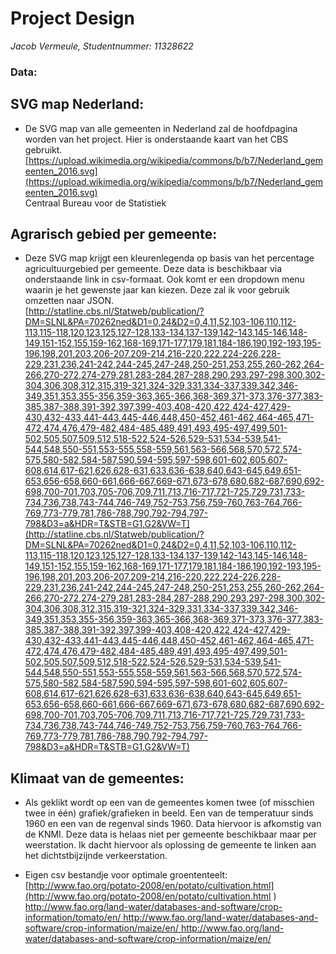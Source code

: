# Project Design
*Jacob Vermeule, Studentnummer: 11328622*

### Data:
## SVG map Nederland:
- De SVG map van alle gemeenten in Nederland zal de hoofdpagina worden van het project. Hier is onderstaande kaart van het CBS gebruikt.<br/>
[https://upload.wikimedia.org/wikipedia/commons/b/b7/Nederland_gemeenten_2016.svg](https://upload.wikimedia.org/wikipedia/commons/b/b7/Nederland_gemeenten_2016.svg)<br/>
Centraal Bureau voor de Statistiek

## Agrarisch gebied per gemeente:
- Deze SVG map krijgt een kleurenlegenda op basis van het percentage agricultuurgebied per gemeente. Deze data is beschikbaar via onderstaande link in csv-formaat. Ook komt er een dropdown menu waarin je het gewenste jaar kan kiezen. Deze zal ik voor gebruik omzetten naar JSON.<br/>
[http://statline.cbs.nl/Statweb/publication/?DM=SLNL&PA=70262ned&D1=0,24&D2=0,4,11,52,103-106,110,112-113,115-118,120,123,125,127-128,133-134,137-139,142-143,145-146,148-149,151-152,155,159-162,168-169,171-177,179,181,184-186,190,192-193,195-196,198,201,203,206-207,209-214,216-220,222,224-226,228-229,231,236,241-242,244-245,247-248,250-251,253,255,260-262,264-266,270-272,274-279,281,283-284,287-288,290,293,297-298,300,302-304,306,308,312,315,319-321,324-329,331,334-337,339,342,346-349,351,353,355-356,359-363,365-366,368-369,371-373,376-377,383-385,387-388,391-392,397,399-403,408-420,422,424-427,429-430,432-433,441-443,445-446,448,450-452,461-462,464-465,471-472,474,476,479-482,484-485,489,491,493,495-497,499,501-502,505,507,509,512,518-522,524-526,529-531,534-539,541-544,548,550-551,553-555,558-559,561,563-566,568,570,572,574-575,580-582,584-587,590,594-595,597-598,601-602,605,607-608,614,617-621,626,628-631,633,636-638,640,643-645,649,651-653,656-658,660-661,666-667,669-671,673-678,680,682-687,690,692-698,700-701,703,705-706,709,711,713,716-717,721-725,729,731,733-734,736,738,743-744,746-749,752-753,756,759-760,763-764,766-769,773-779,781,786-788,790,792-794,797-798&D3=a&HDR=T&STB=G1,G2&VW=T](http://statline.cbs.nl/Statweb/publication/?DM=SLNL&PA=70262ned&D1=0,24&D2=0,4,11,52,103-106,110,112-113,115-118,120,123,125,127-128,133-134,137-139,142-143,145-146,148-149,151-152,155,159-162,168-169,171-177,179,181,184-186,190,192-193,195-196,198,201,203,206-207,209-214,216-220,222,224-226,228-229,231,236,241-242,244-245,247-248,250-251,253,255,260-262,264-266,270-272,274-279,281,283-284,287-288,290,293,297-298,300,302-304,306,308,312,315,319-321,324-329,331,334-337,339,342,346-349,351,353,355-356,359-363,365-366,368-369,371-373,376-377,383-385,387-388,391-392,397,399-403,408-420,422,424-427,429-430,432-433,441-443,445-446,448,450-452,461-462,464-465,471-472,474,476,479-482,484-485,489,491,493,495-497,499,501-502,505,507,509,512,518-522,524-526,529-531,534-539,541-544,548,550-551,553-555,558-559,561,563-566,568,570,572,574-575,580-582,584-587,590,594-595,597-598,601-602,605,607-608,614,617-621,626,628-631,633,636-638,640,643-645,649,651-653,656-658,660-661,666-667,669-671,673-678,680,682-687,690,692-698,700-701,703,705-706,709,711,713,716-717,721-725,729,731,733-734,736,738,743-744,746-749,752-753,756,759-760,763-764,766-769,773-779,781,786-788,790,792-794,797-798&D3=a&HDR=T&STB=G1,G2&VW=T)<br/>

## Klimaat van de gemeentes:
- Als geklikt wordt op een van de gemeentes komen twee (of misschien twee in één) grafiek/grafieken in beeld. Een van de temperatuur sinds 1960 en een van de regenval sinds 1960. Data hiervoor is afkomstig van de KNMI. Deze data is helaas niet per gemeente beschikbaar maar per weerstation. Ik dacht hiervoor als oplossing de gemeente te linken aan het dichtstbijzijnde verkeerstation.

- Eigen csv bestandje voor optimale groententeelt:<br/>
[http://www.fao.org/potato-2008/en/potato/cultivation.html](http://www.fao.org/potato-2008/en/potato/cultivation.html
)
[http://www.fao.org/land-water/databases-and-software/crop-information/tomato/en/
](http://www.fao.org/land-water/databases-and-software/crop-information/tomato/en/
)
[http://www.fao.org/land-water/databases-and-software/crop-information/maize/en/
](http://www.fao.org/land-water/databases-and-software/crop-information/maize/en/
)
[http://www.fao.org/land-water/databases-and-software/crop-information/maize/en/
](http://www.fao.org/land-water/databases-and-software/crop-information/maize/en/
)
